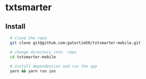 # txtsmarter

## Install

```bash
  # clone the repo
  git clone git@github.com:gatortim50/txtsmarter-mobile.git

  # change directory into  repo
  cd txtsmarter-mobile
  
  # install dependencies and run the app
  yarn && yarn run ios

```
